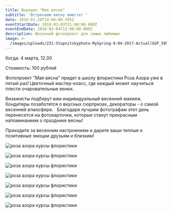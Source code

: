 ```yaml
---
title: Воркшоп "Мая вясна"
subtitle: 'Встречаем весну вместе! '
date: 2018-01-28T14:04:00.595Z
eventStartDate: 2018-03-03T21:00:00.000Z
eventEndDate: 2018-03-04T12:00:00.000Z
description: Весенний фотопроект для самых любимых
image: >-
  /images/uploads/231-Stupnitskyphoto-MySpring-9-04-2017-Actual(GSP_5955)-ExpX.jpg
---
```

Когда: 4 марта, 12.00

Стоимость: 100 рублей

Фотопроект "Мая вясна" придет в школу флористики Роза Азора уже в пятый раз! Цветочный мастер-класс, где каждый может научиться плести очаровательные венки. 

Визажисты подберут вам индивидуальный весенний макияж. Кондитеры позаботятся о вкусных сюрпризах, декораторы - о самой весенней атмосфере.   Благодаря лучшим фотографам этот день перенесется на фотокарточки, которые станут прекрасным напоминанием о празднике весны! 

Приходите за весенним настроением и дарите ваши теплые и позитивные эмоции друзьям и близким!

![роза азора курсы флористики](/images/uploads/001-Stupnitskyphoto-MySpring-9-04-2017-Actual(GSP_4777)-ExpX.jpg)

![роза азора курсы флористики](/images/uploads/175-Stupnitskyphoto-MySpring-9-04-2017-Actual(GSP_5681)-ExpX.jpg)

![роза азора курсы флористики](/images/uploads/121-Stupnitskyphoto-MySpring-9-04-2017-Actual(GSP_5406)-ExpX.jpg)

![роза азора курсы флористики](/images/uploads/119-Stupnitskyphoto-MySpring-9-04-2017-Actual(GSP_5402)-ExpX.jpg)

![роза азора курсы флористики](/images/uploads/079-Stupnitskyphoto-MySpring-9-04-2017-Actual(GSP_5183)-ExpX.jpg)

![роза азора курсы флористики](/images/uploads/033-Stupnitskyphoto-MySpring-9-04-2017-Actual(GSP_4952)-ExpX.jpg)

![роза азора курсы флористики](/images/uploads/035-Stupnitskyphoto-MySpring-9-04-2017-Actual(GSP_4959)-ExpX.jpg)



